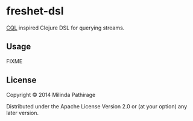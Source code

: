 # freshet-dsl

[CQL](http://research.microsoft.com/apps/pubs/default.aspx?id=77607) inspired Clojure DSL for querying streams.

## Usage

FIXME

## License

Copyright © 2014 Milinda Pathirage

Distributed under the Apache License Version 2.0 or (at
your option) any later version.


